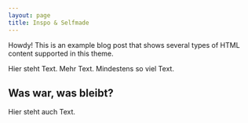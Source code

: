 ```yaml
---
layout: page
title: Inspo & Selfmade
---
```


<div class="message">
  Howdy! This is an example blog post that shows several types of HTML content supported in this theme.
</div>

Hier steht Text. Mehr Text. Mindestens so viel Text.

## Was war, was bleibt?

Hier steht auch Text.
